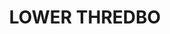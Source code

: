 ---
lastmod: '2025-04-06T06:05:20+00:00'
latitude: -36.409113
layout: suburb
longitude: 148.232341
postcode: '2627'
state: NSW
title: LOWER THREDBO
url: /nsw/lower-thredbo/
---